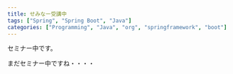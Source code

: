 ```yaml
---
title: せみなー受講中
tags: ["Spring", "Spring Boot", "Java"]
categories: ["Programming", "Java", "org", "springframework", "boot"]
---
```


セミナー中です。

まだセミナー中ですね・・・・
